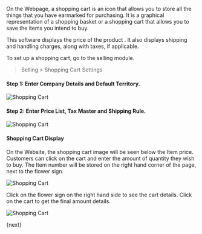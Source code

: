 On the Webpage, a shopping cart is an icon that allows you to store all the
things that you have earmarked for purchasing. It is a graphical
representation of a shopping basket or a shopping cart that allows you to save
the items you intend to buy.

This software displays the price of the product . It also displays shipping
and handling charges, along with taxes, if applicable.

To set up a shopping cart, go to the selling module.

> Selling > Shopping Cart Settings

#### Step 1: Enter Company Details and Default Territory.

![Shopping Cart]({{docs_base_url}}/assets/old_images/erpnext/shopping-cart-1.png)

  

#### Step 2: Enter Price List, Tax Master and Shipping Rule.

![Shopping Cart]({{docs_base_url}}/assets/old_images/erpnext/shopping-cart-2.png)

  

#### Shopping Cart Display

On the Website, the shopping cart image will be seen below the Item price.
Customers can click on the cart and enter the amount of quantity they wish to
buy. The Item number will be stored on the right hand corner of the page, next
to the flower sign.

![Shopping Cart]({{docs_base_url}}/assets/old_images/erpnext/shopping-cart-display-1.png)

  

Click on the flower sign on the right hand side to see the cart details. Click
on the cart to get the final amount details.

![Shopping Cart]({{docs_base_url}}/assets/old_images/erpnext/shopping-cart-display-amount.png)

{next}
